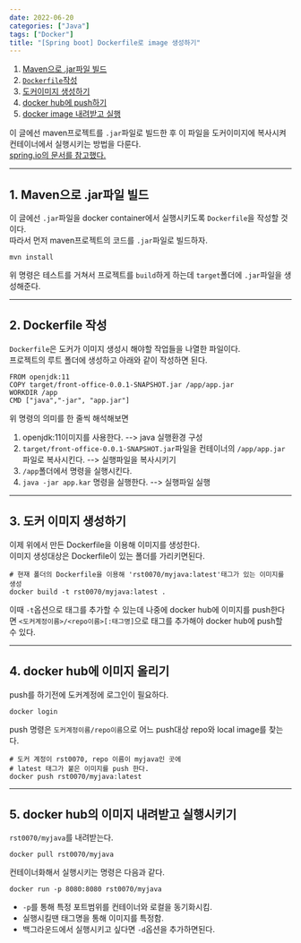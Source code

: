 ```yaml
---
date: 2022-06-20
categories: ["Java"]
tags: ["Docker"]
title: "[Spring boot] Dockerfile로 image 생성하기"
---
```

1. [Maven으로 .jar파일 빌드](#1-maven으로-jar파일-빌드)
2. [`Dockerfile`작성](#2-dockerfile작성)
3. [도커이미지 생성하기](#3-도커-이미지-생성하기)
4. [docker hub에 push하기](#4-docker-hub에-이미지-올리기)
5. [docker image 내려받고 실행](#5-docker-hub의-이미지-내려받고-실행시키기)

이 글에선 maven프로젝트를 `.jar`파일로 빌드한 후 이 파일을 도커이미지에 복사시켜 컨테이너에서 실행시키는 방법을 다룬다.  
[spring.io의 문서를 참고했다.](https://spring.io/guides/gs/spring-boot-docker/)  
- - -
## 1. Maven으로 .jar파일 빌드
이 글에선 `.jar`파일을 docker container에서 실행시키도록 `Dockerfile`을 작성할 것이다.  
따라서 먼저 maven프로젝트의 코드를 `.jar`파일로 빌드하자.  
```
mvn install
```
위 명령은 테스트를 거쳐서 프로젝트를 `build`하게 하는데 `target`폴더에 `.jar`파일을 생성해준다.  
- - -  
## 2. Dockerfile 작성
`Dockerfile`은 도커가 이미지 생성시 해야할 작업들을 나열한 파일이다.  
프로젝트의 루트 폴더에 생성하고 아래와 같이 작성하면 된다.  
```docker
FROM openjdk:11
COPY target/front-office-0.0.1-SNAPSHOT.jar /app/app.jar
WORKDIR /app
CMD ["java","-jar", "app.jar"]
```
위 명령의 의미를 한 줄씩 해석해보면  
1. openjdk:11이미지를 사용한다. --> java 실행환경 구성
2. `target/front-office-0.0.1-SNAPSHOT.jar`파일을 컨테이너의 `/app/app.jar`파일로 복사시킨다. --> 실행파일을 복사시키기
3. `/app`폴더에서 명령을 실행시킨다.
4. `java -jar app.kar` 명령을 실행한다. --> 실행파일 실행  
  
- - -
## 3. 도커 이미지 생성하기
이제 위에서 만든 Dockerfile을 이용해 이미지를 생성한다.  
이미지 생성대상은 Dockerfile이 있는 폴더를 가리키면된다.  
```docker
# 현재 폴더의 Dockerfile을 이용해 'rst0070/myjava:latest'태그가 있는 이미지를 생성
docker build -t rst0070/myjava:latest .
```
  
이때 `-t`옵션으로 태그를 추가할 수 있는데 나중에 docker hub에 이미지를 push한다면 `<도커계정이름>/<repo이름>[:태그명]`으로 태그를 추가해야 docker hub에 push할 수 있다.
- - -  
## 4. docker hub에 이미지 올리기
push를 하기전에 도커계정에 로그인이 필요하다.  
```
docker login
```  
  
push 명령은 `도커계정이름/repo이름`으로 어느 push대상 repo와 local image를 찾는다.  
``` docker
# 도커 계정이 rst0070, repo 이름이 myjava인 곳에
# latest 태그가 붙은 이미지를 push 한다.
docker push rst0070/myjava:latest
```  
- - -
## 5. docker hub의 이미지 내려받고 실행시키기
`rst0070/myjava`를 내려받는다.  
```
docker pull rst0070/myjava
```
컨테이너화해서 실행시키는 명령은 다음과 같다.  
```
docker run -p 8080:8080 rst0070/myjava
```
* `-p`를 통해 특정 포트범위를 컨테이너와 로컬을 동기화시킴.
* 실행시킬땐 태그명을 통해 이미지를 특정함.
* 백그라운드에서 실행시키고 싶다면 `-d`옵션을 추가하면된다.